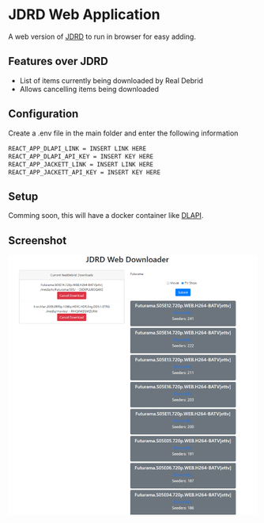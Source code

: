 # JDRD Web Application
A web version of [JDRD](https://github.com/Pocable/JDRD) to run in browser for easy adding.

## Features over JDRD
* List of items currently being downloaded by Real Debrid
* Allows cancelling items being downloaded

## Configuration
Create a .env file in the main folder and enter the following information
```
REACT_APP_DLAPI_LINK = INSERT LINK HERE
REACT_APP_DLAPI_API_KEY = INSERT KEY HERE
REACT_APP_JACKETT_LINK = INSERT LINK HERE
REACT_APP_JACKETT_API_KEY = INSERT KEY HERE
```

## Setup
Comming soon, this will have a docker container like [DLAPI](https://github.com/Pocable/DLAPI).

## Screenshot
![Main UI](UIIMG.PNG?raw=true)